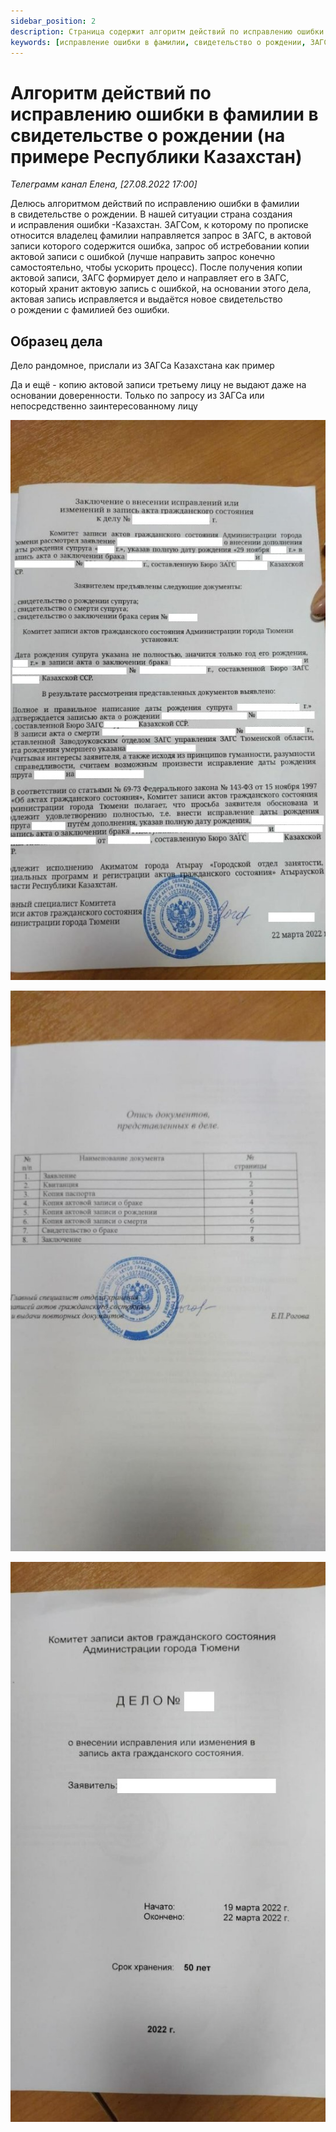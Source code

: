 ```yaml
---
sidebar_position: 2
description: Страница содержит алгоритм действий по исправлению ошибки в фамилии в свидетельстве о рождении, созданном в Казахстане, а также образец дела и полезные ссылки. Страница предназначена для омогенес, желающих подготовить документы в стране бывшего Советского союза.
keywords: [исправление ошибки в фамилии, свидетельство о рождении, ЗАГС, Казахстан, алгоритм действий, документы, омогенес]
---
```


# Алгоритм действий по исправлению ошибки в фамилии в свидетельстве о рождении (на примере Республики Казахстан)

*Телеграмм канал Елена, [27.08.2022 17:00]* 

Делюсь алгоритмом действий по исправлению ошибки в фамилии в свидетельстве о рождении. В нашей ситуации страна создания и исправления ошибки -Казахстан. ЗАГСом, к которому по прописке относится владелец фамилии направляется запрос в ЗАГС, в актовой записи которого содержится ошибка, запрос об истребовании копии актовой записи с ошибкой (лучше направить запрос конечно самостоятельно, чтобы ускорить процесс). После получения копии актовой записи, ЗАГС формирует дело и направляет его в ЗАГС, который хранит актовую запись с ошибкой, на основании этого дела, актовая запись исправляется и выдаётся новое свидетельство о рождении с фамилией без ошибки.

## Образец дела 

Дело рандомное, прислали из ЗАГСа Казахстана как пример 

Да и ещё - копию актовой записи третьему лицу не выдают даже на основании доверенности. Только по запросу из ЗАГСа или непосредственно заинтересованному лицу 

![image](../../static/prepare-documents/change-mistake/1.jpeg)

![image](../../static/prepare-documents/change-mistake/2.jpeg)

![image](../../static/prepare-documents/change-mistake/3.jpeg)